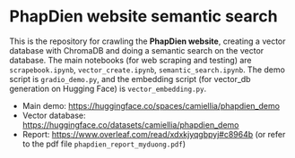 # PhapDien website semantic search

This is the repository for crawling the **PhapDien website**, creating a vector database with ChromaDB and doing a semantic search on the vector database. The main notebooks (for web scraping and testing) are `scrapebook.ipynb`, `vector_create.ipynb`, `semantic_search.ipynb`. The demo script is `gradio_demo.py`, and the embedding script (for vector_db generation on Hugging Face) is `vector_embedding.py`.

- Main demo: https://huggingface.co/spaces/camiellia/phapdien_demo
- Vector database: https://huggingface.co/datasets/camiellia/phapdien_demo
- Report: https://www.overleaf.com/read/xdxkjyqgbpyj#c8964b (or refer to the pdf file `phapdien_report_myduong.pdf`)
